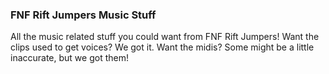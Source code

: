 ### FNF Rift Jumpers Music Stuff

All the music related stuff you could want from FNF Rift Jumpers! Want the clips used to get voices? We got it. Want the midis? Some might be a little inaccurate, but we got them!
